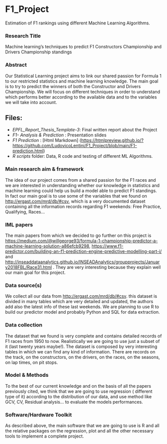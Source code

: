 # F1_Project
Estimation of F1 rankings using different Machine Learning Algorithms.

### Research Title
Machine learning’s techniques to predict F1 Constructors Championship and Drivers Championship standings

### Abstract
Our Statistical Learning project aims to link our shared passion for Formula 1 to our restricted statistics and machine learning knowledge. The main goal is to try to predict the winners of both the Constructor and Drivers Championship. We will focus on different techniques in order to understand which performs better according to the available data and to the variables we will take into account.

## Files:
- *EPFL_Report_Thesis_Template-3*: Final written report about the Project
- *F1- Analysis & Prediction* : Presentation slides 
- *F1 Prediction* : [Html Markdown] (https://htmlpreview.github.io/?https://github.com/LudovicoLentini/F1_Project/blob/main/F1-prediction.html) 
- *R scripts* folder: Data, R code and testing of different ML Algorithms.


### Main research aim & framework
The idea of our project comes from a shared passion for the F1 races and we are interested in understanding whether our knowledge in statistics and machine learning could help us build a model able to predict F1 standings. In fact our main goal is to use some of the variables that we found on http://ergast.com/mrd/db/#csv, which is a very documented dataset containing all the information records regarding F1 weekends: Free Practice, Qualifying, Races…

### IML papers
The main papers from which we decided to go further on this project is https://medium.com/@willgeorge93/formula-1-championship-predictor-a-machine-learning-solution-a86efcb9298, https://www.f1-predictor.com/building-an-f1-prediction-engine-predictive-modelling-part-i/ and http://inseaddataanalytics.github.io/INSEADAnalytics/groupprojects/January2018FBL/Race31.html . They are very interesting because they explain well our main goal for this project.

### Data source(s)
We collect all our data from http://ergast.com/mrd/db/#csv. this dataset is divided in many tables which are very detailed and updated, the authors add also the latest info of these last weekends. We are planning to use R to build our predictor model and probably Python and SQL for data extraction.

### Data collection
The dataset that we found is very complete and contains detailed records of F1 races from 1950 to now. Realistically we are going to use just a subset of it (last twenty years maybe!). The dataset is composed by very interesting tables in which we can find any kind of information. There are records on the track, on the constructors, on the drivers, on the races, on the seasons, on lap times, on pit stops.

### Model & Methods
To the best of our current knowledge and on the basis of all the papers previously cited, we think that we are going to use regression ( different type of it) according to the distribution of our data, and use method like GCV, CV, Residual analysis… to evaluate the models performances.

### Software/Hardware Toolkit
As described above, the main software that we are going to use is R and all the relative packages on the regression, plot and all the other necessary tools to implement a complete project.



